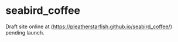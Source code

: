 # seabird_coffee
Draft site online at (https://pleatherstarfish.github.io/seabird_coffee/) pending launch.
